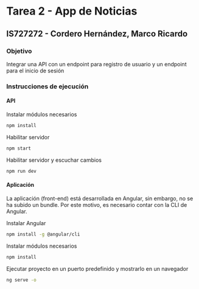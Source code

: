 # Tarea 2 - App de Noticias
## IS727272 - Cordero Hernández, Marco Ricardo

### **Objetivo**
Integrar una API con un endpoint para registro de usuario y un endpoint para el inicio de sesión

### **Instrucciones de ejecución**
#### API
Instalar módulos necesarios
```bash
npm install
```

Habilitar servidor 
```bash
npm start
```

Habilitar servidor y escuchar cambios
```bash
npm run dev
```

#### Aplicación
La aplicación (front-end) está desarrollada en Angular, sin embargo, no se ha subido un bundle. Por este motivo, es necesario contar con la CLI de Angular.

Instalar Angular
```bash
npm install -g @angular/cli
```

Instalar módulos necesarios
```bash
npm install
```

Ejecutar proyecto en un puerto predefinido y mostrarlo en un navegador
```bash
ng serve -o
```
